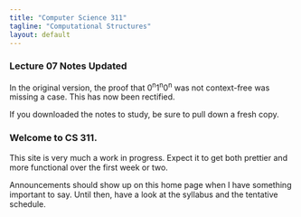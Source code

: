 ```yaml
---
title: "Computer Science 311"
tagline: "Computational Structures"
layout: default
---
```


### Lecture 07 Notes Updated

In the original version, the proof that 0<sup>n</sup>1<sup>n</sup>0<sup>n</sup> was not context-free was missing a case. This has
now been rectified.

If you downloaded the notes to study, be sure to pull down a fresh copy.

### Welcome to CS 311.

This site is very much a work in progress. Expect it to get both prettier and more functional over
the first week or two.

Announcements should show up on this home page when I have something important to say. Until then,
have a look at the syllabus and the tentative schedule.
